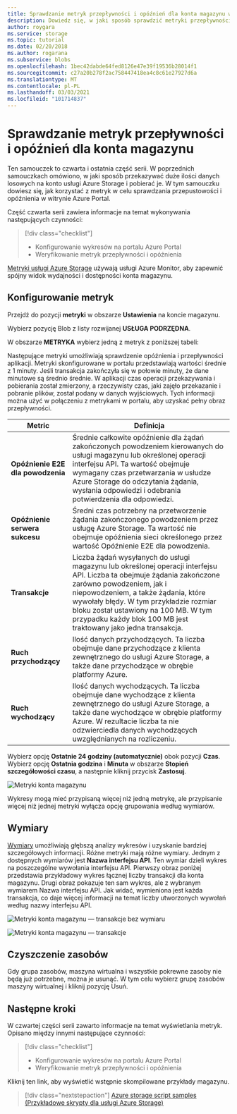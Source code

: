 ```yaml
---
title: Sprawdzanie metryk przepływności i opóźnień dla konta magazynu w witrynie Azure Portal | Microsoft Docs
description: Dowiedz się, w jaki sposób sprawdzić metryki przepływności i opóźnień dla konta magazynu w portalu.
author: roygara
ms.service: storage
ms.topic: tutorial
ms.date: 02/20/2018
ms.author: rogarana
ms.subservice: blobs
ms.openlocfilehash: 1bec42dabde64fed8126e47e39f19536b28014f1
ms.sourcegitcommit: c27a20b278f2ac758447418ea4c8c61e27927d6a
ms.translationtype: MT
ms.contentlocale: pl-PL
ms.lasthandoff: 03/03/2021
ms.locfileid: "101714837"
---
```

# <a name="verify-throughput-and-latency-metrics-for-a-storage-account"></a>Sprawdzanie metryk przepływności i opóźnień dla konta magazynu

Ten samouczek to czwarta i ostatnia część serii. W poprzednich samouczkach omówiono, w jaki sposób przekazywać duże ilości danych losowych na konto usługi Azure Storage i pobierać je. W tym samouczku dowiesz się, jak korzystać z metryk w celu sprawdzania przepustowości i opóźnienia w witrynie Azure Portal.

Część czwarta serii zawiera informacje na temat wykonywania następujących czynności:

> [!div class="checklist"]
> * Konfigurowanie wykresów na portalu Azure Portal
> * Weryfikowanie metryk przepływności i opóźnienia

[Metryki usługi Azure Storage](./monitor-blob-storage.md?toc=%2fazure%2fstorage%2fblobs%2ftoc.json) używają usługi Azure Monitor, aby zapewnić spójny widok wydajności i dostępności konta magazynu.

## <a name="configure-metrics"></a>Konfigurowanie metryk

Przejdź do pozycji **metryki** w obszarze **Ustawienia** na koncie magazynu.

Wybierz pozycję Blob z listy rozwijanej **USŁUGA PODRZĘDNA**.

W obszarze **METRYKA** wybierz jedną z metryk z poniższej tabeli:

Następujące metryki umożliwiają sprawdzenie opóźnienia i przepływności aplikacji. Metryki skonfigurowane w portalu przedstawiają wartości średnie z 1 minuty. Jeśli transakcja zakończyła się w połowie minuty, że dane minutowe są średnio średnie. W aplikacji czas operacji przekazywania i pobierania został zmierzony, a rzeczywisty czas, jaki zajęło przekazanie i pobranie plików, został podany w danych wyjściowych. Tych informacji można użyć w połączeniu z metrykami w portalu, aby uzyskać pełny obraz przepływności.

|Metric|Definicja|
|---|---|
|**Opóźnienie E2E dla powodzenia**|Średnie całkowite opóźnienie dla żądań zakończonych powodzeniem kierowanych do usługi magazynu lub określonej operacji interfejsu API. Ta wartość obejmuje wymagany czas przetwarzania w usłudze Azure Storage do odczytania żądania, wysłania odpowiedzi i odebrania potwierdzenia dla odpowiedzi.|
|**Opóźnienie serwera sukcesu**|Średni czas potrzebny na przetworzenie żądania zakończonego powodzeniem przez usługę Azure Storage. Ta wartość nie obejmuje opóźnienia sieci określonego przez wartość Opóźnienie E2E dla powodzenia. |
|**Transakcje**|Liczba żądań wysyłanych do usługi magazynu lub określonej operacji interfejsu API. Liczba ta obejmuje żądania zakończone zarówno powodzeniem, jak i niepowodzeniem, a także żądania, które wywołały błędy. W tym przykładzie rozmiar bloku został ustawiony na 100 MB. W tym przypadku każdy blok 100 MB jest traktowany jako jedna transakcja.|
|**Ruch przychodzący**|Ilość danych przychodzących. Ta liczba obejmuje dane przychodzące z klienta zewnętrznego do usługi Azure Storage, a także dane przychodzące w obrębie platformy Azure. |
|**Ruch wychodzący**|Ilość danych wychodzących. Ta liczba obejmuje dane wychodzące z klienta zewnętrznego do usługi Azure Storage, a także dane wychodzące w obrębie platformy Azure. W rezultacie liczba ta nie odzwierciedla danych wychodzących uwzględnianych na rozliczeniu. |

Wybierz opcję **Ostatnie 24 godziny (automatycznie)** obok pozycji **Czas**. Wybierz opcję **Ostatnia godzina** i **Minuta** w obszarze **Stopień szczegółowości czasu**, a następnie kliknij przycisk **Zastosuj**.

![Metryki konta magazynu](./media/storage-blob-scalable-app-verify-metrics/figure1.png)

Wykresy mogą mieć przypisaną więcej niż jedną metrykę, ale przypisanie więcej niż jednej metryki wyłącza opcję grupowania według wymiarów.

## <a name="dimensions"></a>Wymiary

[Wymiary](./monitor-blob-storage-reference.md?toc=%2fazure%2fstorage%2fblobs%2ftoc.json#metrics-dimensions) umożliwiają głębszą analizy wykresów i uzyskanie bardziej szczegółowych informacji. Różne metryki mają różne wymiary. Jednym z dostępnych wymiarów jest **Nazwa interfejsu API**. Ten wymiar dzieli wykres na poszczególne wywołania interfejsu API. Pierwszy obraz poniżej przedstawia przykładowy wykres łącznej liczby transakcji dla konta magazynu. Drugi obraz pokazuje ten sam wykres, ale z wybranym wymiarem Nazwa interfejsu API. Jak widać, wymieniona jest każda transakcja, co daje więcej informacji na temat liczby utworzonych wywołań według nazwy interfejsu API.

![Metryki konta magazynu — transakcje bez wymiaru](./media/storage-blob-scalable-app-verify-metrics/transactionsnodimensions.png)

![Metryki konta magazynu — transakcje](./media/storage-blob-scalable-app-verify-metrics/transactions.png)

## <a name="clean-up-resources"></a>Czyszczenie zasobów

Gdy grupa zasobów, maszyna wirtualna i wszystkie pokrewne zasoby nie będą już potrzebne, można je usunąć. W tym celu wybierz grupę zasobów maszyny wirtualnej i kliknij pozycję Usuń.

## <a name="next-steps"></a>Następne kroki

W czwartej części serii zawarto informacje na temat wyświetlania metryk. Opisano między innymi następujące czynności:

> [!div class="checklist"]
> * Konfigurowanie wykresów na portalu Azure Portal
> * Weryfikowanie metryk przepływności i opóźnienia

Kliknij ten link, aby wyświetlić wstępnie skompilowane przykłady magazynu.

> [!div class="nextstepaction"]
> [Azure storage script samples (Przykładowe skrypty dla usługi Azure Storage)](storage-samples-blobs-cli.md)

[previous-tutorial]: storage-blob-scalable-app-download-files.md